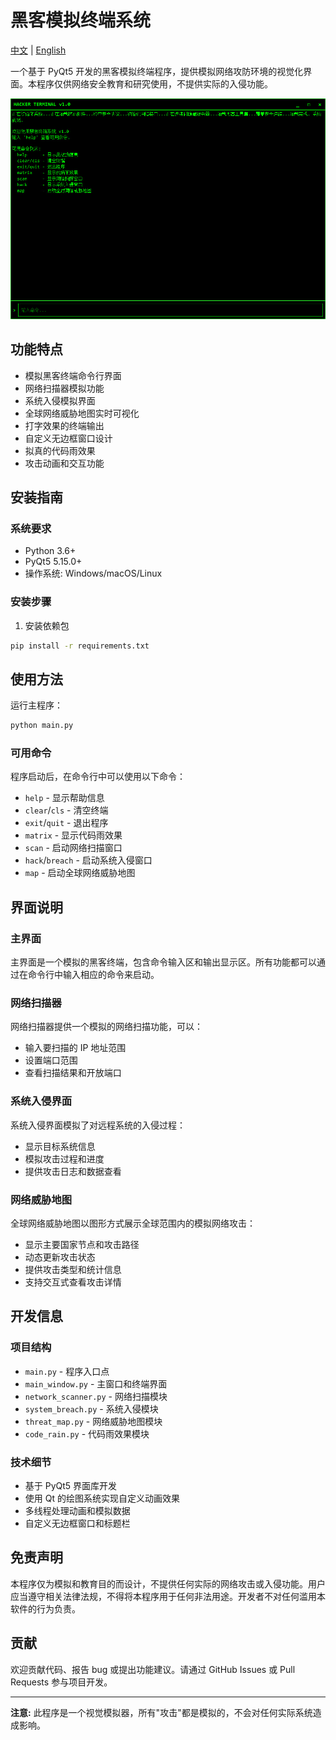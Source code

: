 # 黑客模拟终端系统

[中文](README.md) | [English](README_EN.md)

一个基于 PyQt5 开发的黑客模拟终端程序，提供模拟网络攻防环境的视觉化界面。本程序仅供网络安全教育和研究使用，不提供实际的入侵功能。

![主界面截图](screenshots/main.png)

## 功能特点

-   模拟黑客终端命令行界面
-   网络扫描器模拟功能
-   系统入侵模拟界面
-   全球网络威胁地图实时可视化
-   打字效果的终端输出
-   自定义无边框窗口设计
-   拟真的代码雨效果
-   攻击动画和交互功能

## 安装指南

### 系统要求

-   Python 3.6+
-   PyQt5 5.15.0+
-   操作系统: Windows/macOS/Linux

### 安装步骤

1. 安装依赖包

```bash
pip install -r requirements.txt
```

## 使用方法

运行主程序：

```bash
python main.py
```

### 可用命令

程序启动后，在命令行中可以使用以下命令：

-   `help` - 显示帮助信息
-   `clear`/`cls` - 清空终端
-   `exit`/`quit` - 退出程序
-   `matrix` - 显示代码雨效果
-   `scan` - 启动网络扫描窗口
-   `hack`/`breach` - 启动系统入侵窗口
-   `map` - 启动全球网络威胁地图

## 界面说明

### 主界面

主界面是一个模拟的黑客终端，包含命令输入区和输出显示区。所有功能都可以通过在命令行中输入相应的命令来启动。

### 网络扫描器

网络扫描器提供一个模拟的网络扫描功能，可以：

-   输入要扫描的 IP 地址范围
-   设置端口范围
-   查看扫描结果和开放端口

### 系统入侵界面

系统入侵界面模拟了对远程系统的入侵过程：

-   显示目标系统信息
-   模拟攻击过程和进度
-   提供攻击日志和数据查看

### 网络威胁地图

全球网络威胁地图以图形方式展示全球范围内的模拟网络攻击：

-   显示主要国家节点和攻击路径
-   动态更新攻击状态
-   提供攻击类型和统计信息
-   支持交互式查看攻击详情

## 开发信息

### 项目结构

-   `main.py` - 程序入口点
-   `main_window.py` - 主窗口和终端界面
-   `network_scanner.py` - 网络扫描模块
-   `system_breach.py` - 系统入侵模块
-   `threat_map.py` - 网络威胁地图模块
-   `code_rain.py` - 代码雨效果模块

### 技术细节

-   基于 PyQt5 界面库开发
-   使用 Qt 的绘图系统实现自定义动画效果
-   多线程处理动画和模拟数据
-   自定义无边框窗口和标题栏

## 免责声明

本程序仅为模拟和教育目的而设计，不提供任何实际的网络攻击或入侵功能。用户应当遵守相关法律法规，不得将本程序用于任何非法用途。开发者不对任何滥用本软件的行为负责。

## 贡献

欢迎贡献代码、报告 bug 或提出功能建议。请通过 GitHub Issues 或 Pull Requests 参与项目开发。

---

**注意:** 此程序是一个视觉模拟器，所有"攻击"都是模拟的，不会对任何实际系统造成影响。
